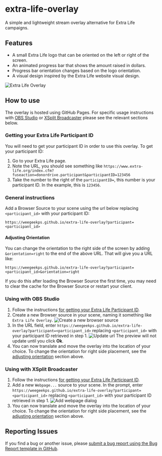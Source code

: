 # extra-life-overlay

A simple and lightweight stream overlay alternative for Extra Life campaigns.

## Features

* A small Extra Life logo that can be oriented on the left or right of the screen.
* An animated progress bar that shows the amount raised in dollars.
* Progress bar orientation changes based on the logo orientation.
* A visual design inspired by the Extra Life website visual design.

![Extra Life Overlay](/doc/extra-life-overlay.png)

## How to use

The overlay is hosted using GitHub Pages. For specific usage instructions with [OBS Studio](#using-with-obs-studio) or [XSplit Broadcaster](#using-with-xsplit-broadcaster) please see the relevant sections below.

### Getting your Extra Life Participant ID

You will need to get your participant ID in order to use this overlay. To get your participant ID:

1. Go to your Extra Life page.
2. Note the URL, you should see something like `https://www.extra-life.org/index.cfm?fuseaction=donordrive.participant&participantID=123456`
3. Take the number to the right of the `participantID=`, this number is your participant ID. In the example, this is `123456`.

### General instructions

Add a Browser Source to your scene using the url below replacing `<participant_id>` with your participant ID:

```
https://weegeekps.github.io/extra-life-overlay?participant=<participant_id>
```

#### Adjusting Orientation

You can change the orientation to the right side of the screen by adding `&orientation=right` to the end of the above URL. That will give you a URL like:

```
https://weegeekps.github.io/extra-life-overlay?participant=<participant_id>&orientation=right
```

If you do this after loading the Browser Source the first time, you may need to clear the cache for the Browser Source or restart your client.

### Using with OBS Studio

1. Follow the instructions [for getting your Extra Life Participant ID](#getting-your-extra-life-participant-id).
2. Create a new Browser source in your scene, naming it something like `Extra Life Overlay`. ![Create a new browser source](/doc/obs/images/create-browser-source.png)
3. In the URL field, enter `https://weegeekps.github.io/extra-life-overlay?participant=<participant_id>` replacing `<participant_id>` with your participant ID retrieved in step 1. ![Update url](/doc/obs/images/update-url.png) The preview will not update until you click **Ok**.
4. You can now translate and move the overlay into the location of your choice. To change the orientation for right side placement, see the [adjusting orientation](#adjusting-orientation) section above.

### Using with XSplit Broadcaster

1. Follow the instructions [for getting your Extra Life Participant ID](#getting-your-extra-life-participant-id).
2. Add a new `Webpage...` source to your scene. In the prompt, enter `https://weegeekps.github.io/extra-life-overlay?participant=<participant_id>` replacing `<participant_id>` with your participant ID retrieved in step 1. ![Add webpage dialog](/doc/xsplit/images/add-webpage-source.png)
3. You can now translate and move the overlay into the location of your choice. To change the orientation for right side placement, see the [adjusting orientation](#adjusting-orientation) section above.

## Reporting Issues

If you find a bug or another issue, please [submit a bug report using the Bug Report template in GitHub](https://github.com/weegeekps/extra-life-overlay/issues/new?assignees=&labels=&template=bug_report.md&title=).
